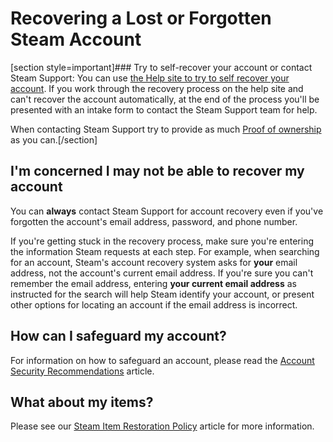 # Recovering a Lost or Forgotten Steam Account

[section style=important]### Try to self-recover your account or contact Steam Support:
You can use [the Help site to try to self recover your account](https://help.steampowered.com/wizard/HelpWithLogin). If you work through the recovery process on the help site and can't recover the account automatically, at the end of the process you'll be presented with an intake form to contact the Steam Support team for help.  
  
When contacting Steam Support try to provide as much [Proof of ownership](https://help.steampowered.com/en/faqs/view/40A0-8B4B-B54B-C51A) as you can.[/section]  
  
  
## I'm concerned I may not be able to recover my account
  
You can **always** contact Steam Support for account recovery even if you've forgotten the account's email address, password, and phone number.  
  
If you're getting stuck in the recovery process, make sure you're entering the information Steam requests at each step. For example, when searching for an account, Steam's account recovery system asks for **your** email address, not the account's current email address. If you're sure you can't remember the email address, entering **your current email address** as instructed for the search will help Steam identify your account, or present other options for locating an account if the email address is incorrect.  
  
  
## How can I safeguard my account?
For information on how to safeguard an account, please read the [Account Security Recommendations](https://help.steampowered.com/en/faqs/view/6639-EB3C-EC79-FF60) article.  
  
  
## What about my items?
Please see our [Steam Item Restoration Policy](https://help.steampowered.com/en/faqs/view/3B6E-B322-2400-8D24) article for more information.  
  
